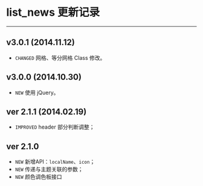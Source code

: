 # list_news 更新记录
---

## v3.0.1 (2014.11.12)

- `CHANGED` 网格、等分网格 Class 修改。

## v3.0.0 (2014.10.30)

- `NEW` 使用 jQuery。

## ver 2.1.1 (2014.02.19)

- `IMPROVED` header 部分判断调整；


## ver 2.1.0
- `NEW` 新增API：`localName`、`icon`；
- `NEW` 传递与主题关联的参数；
- `NEW` 颜色调色板接口
